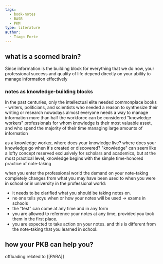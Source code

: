 ```yaml
---
tags:
  - book-notes
  - BASB
  - PKM
type: literature
author:
  - Tiago Forte
---
```

## what is a scorned brain?

Since information is the building block for everything that we do now, your professional success and quality of life depend directly on your ability to manage information effectively

### notes as knowledge-building blocks 

In the past centuries, only the intellectual elite needed commonplace books - writers, politicians, and scientists who needed a reason to synthesize their writing or research
nowadays almost everyone needs a way to manage information more than half the workforce can be considered "knowledge workers" professionals for whom knowledge is their most valuable asset, and who spend the majority of their time managing large amounts of information


as a knowledge worker, where does your knowledge live? where does your knowledge go when it's created or discovered? "knowledge" can seem like a lofty concept reserved exclusively for scholars and academics, but at the most practical level, knowledge begins with the simple time-honored practice of note-taking

when you enter the professional world the demand on your note-taking completely changes from what you may have been used to when you were in school or in university in the professional world: 
- it needs to be clarified what you should be taking notes on. 
- no one tells yoyu when or how your notes will be used -> exams in schools 
- the "test" can come at any time and in any form
- you are allowed to reference your notes at any time, provided you took them in the first place. 
- you are expected to take action on your notes.
and this is different from the note-taking that you learned in school.

## how your PKB can help you?

offloading
related to [[PARA]]
